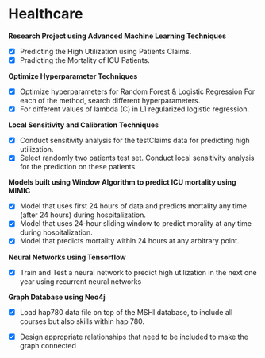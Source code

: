 # Healthcare 

**Research Project using Advanced Machine Learning Techniques**

- [x] Predicting the High Utilization using Patients Claims.
- [x] Pradicting the Mortality of ICU Patients.

**Optimize Hyperparameter Techniques**

- [x] Optimize hyperparameters for Random Forest & Logistic Regression For each of the method, search different hyperparameters.
- [x] For different values of lambda (C) in L1 regularized logistic regression.

**Local Sensitivity and Calibration Techniques**

- [x] Conduct sensitivity analysis for the testClaims data for predicting high utilization.
- [x] Select randomly two patients  test set. Conduct local sensitivity analysis for the prediction on these patients.

**Models built using Window Algorithm to predict ICU mortality using MIMIC**

- [x] Model that uses first 24 hours of data and predicts mortality any time (after 24 hours) during hospitalization. 
- [x] Model that uses 24-hour sliding window to predict morality at any time during hospitalization. 
- [x] Model that predicts mortality within 24 hours at any arbitrary point. 

**Neural Networks using Tensorflow**
- [x] Train and Test a neural network to predict high utilization in the next one year using recurrent neural networks

**Graph Database using Neo4j**
 - [x] Load hap780 data file on top of the MSHI database, to include all courses but also skills within hap 780. 
 - [x] Design appropriate relationships that need to be included to make the graph connected
     
